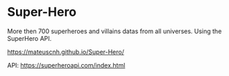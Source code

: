 # Super-Hero
More then 700 superheroes and villains datas from all universes. Using the SuperHero API.

https://mateuscnh.github.io/Super-Hero/

API: https://superheroapi.com/index.html
